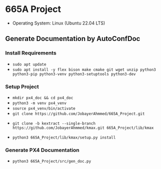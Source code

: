 # 665A Project

- Operating System: Linux (Ubuntu 22.04 LTS)

## Generate Documentation by AutoConfDoc

### Install Requirements

- `sudo apt update`
- `sudo apt install -y flex bison make cmake git wget unzip python3 python3-pip python3-venv python3-setuptools python3-dev`

### Setup Project
- `mkdir px4_doc && cd px4_doc`
- `python3 -m venv px4_venv`
- `source px4_venv/bin/activate`
- `git clone https://github.com/JobayerAhmmed/665A_Project.git`
<!-- - `cd 665A_Project/lib/kmax` -->
- `git clone -b kextract --single-branch https://github.com/JobayerAhmmed/kmax.git 665A_Project/lib/kmax`
<!-- - `cd kmax` -->
- `python3 665A_Project/lib/kmax/setup.py install`
<!-- - `cd ..` -->

<!-- ### Install AutoConfDoc

- `git clone -b dev --single-branch https://github.com/JobayerAhmmed/kconfig_doc.git`
- `cd kconfig_doc/doxygen`
- `mkdir build && cd build`
- `cmake -G "Unix Makefiles" ..`
- `sudo make install`
- `cd ../../..` -->

### Generate PX4 Documentation

<!-- - `git clone https://github.com/PX4/PX4-Autopilot.git` -->
<!-- - `cp ./665A_Project/Doxyfile ./PX4-Autopilot/Doxyfile` -->
- `python3 665A_Project/src/gen_doc.py`